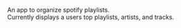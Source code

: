 An app to organize spotify playlists. \
Currently displays a users top playlists, artists, and tracks. 
